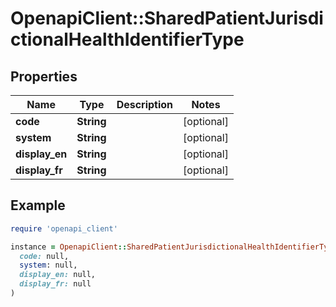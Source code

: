 # OpenapiClient::SharedPatientJurisdictionalHealthIdentifierType

## Properties

| Name | Type | Description | Notes |
| ---- | ---- | ----------- | ----- |
| **code** | **String** |  | [optional] |
| **system** | **String** |  | [optional] |
| **display_en** | **String** |  | [optional] |
| **display_fr** | **String** |  | [optional] |

## Example

```ruby
require 'openapi_client'

instance = OpenapiClient::SharedPatientJurisdictionalHealthIdentifierType.new(
  code: null,
  system: null,
  display_en: null,
  display_fr: null
)
```

